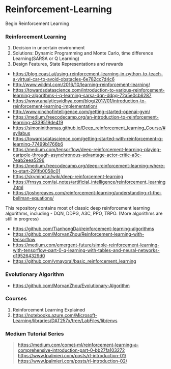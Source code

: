 # Reinforcement-Learning
Begin Reinforcement Learning 

### Reinforcement Learning  
<ol>
<li> Decision in uncertain environment  </li>
<li> Solutions: Dynamic Programming and Monte Carlo, time difference Learning(SARSA or Q Learning) </li>
<li> Design Features, State Representations and rewards </li>
</ol>

* https://blog.coast.ai/using-reinforcement-learning-in-python-to-teach-a-virtual-car-to-avoid-obstacles-6e782cc7d4c6  
* http://www.wildml.com/2016/10/learning-reinforcement-learning/  
* https://towardsdatascience.com/introduction-to-various-reinforcement-learning-algorithms-i-q-learning-sarsa-dqn-ddpg-72a5e0cb6287  
* https://www.analyticsvidhya.com/blog/2017/01/introduction-to-reinforcement-learning-implementation/  
* http://www.pinchofintelligence.com/getting-started-openai-gym/  
* https://medium.freecodecamp.org/an-introduction-to-reinforcement-learning-4339519de419  
* https://simoninithomas.github.io/Deep_reinforcement_learning_Course/#syllabus  
* https://towardsdatascience.com/getting-started-with-reinforcement-q-learning-77499b1766b6  
* https://medium.com/tensorflow/deep-reinforcement-learning-playing-cartpole-through-asynchronous-advantage-actor-critic-a3c-7eab2eea5296  
* https://medium.freecodecamp.org/deep-reinforcement-learning-where-to-start-291fb0058c01  
* https://skymind.ai/wiki/deep-reinforcement-learning  
* https://frnsys.com/ai_notes/artificial_intelligence/reinforcement_learning.html  
* https://joshgreaves.com/reinforcement-learning/understanding-rl-the-bellman-equations/  


This repository contains most of classic deep reinforcement learning algorithms, including - DQN, DDPG, A3C, PPO, TRPO. (More algorithms are still in progress)
* https://github.com/TianhongDai/reinforcement-learning-algorithms  
* https://github.com/MorvanZhou/Reinforcement-learning-with-tensorflow  
* https://medium.com/emergent-future/simple-reinforcement-learning-with-tensorflow-part-0-q-learning-with-tables-and-neural-networks-d195264329d0  
* https://github.com/vmayoral/basic_reinforcement_learning  


### Evolutionary Algorithm  
* https://github.com/MorvanZhou/Evolutionary-Algorithm  

### Courses   
1. Reinforcement Learning Explained  
2. https://notebooks.azure.com/Microsoft-Learning/libraries/DAT257x/tree/LabFiles/lib/envs  

### Medium Tutorial Series  
> https://medium.com/comet-ml/reinforcement-learning-a-comprehensive-introduction-part-0-bb27fa103272  
> https://www.lpalmieri.com/posts/rl-introduction-01/  
> https://www.lpalmieri.com/posts/rl-introduction-02/  
